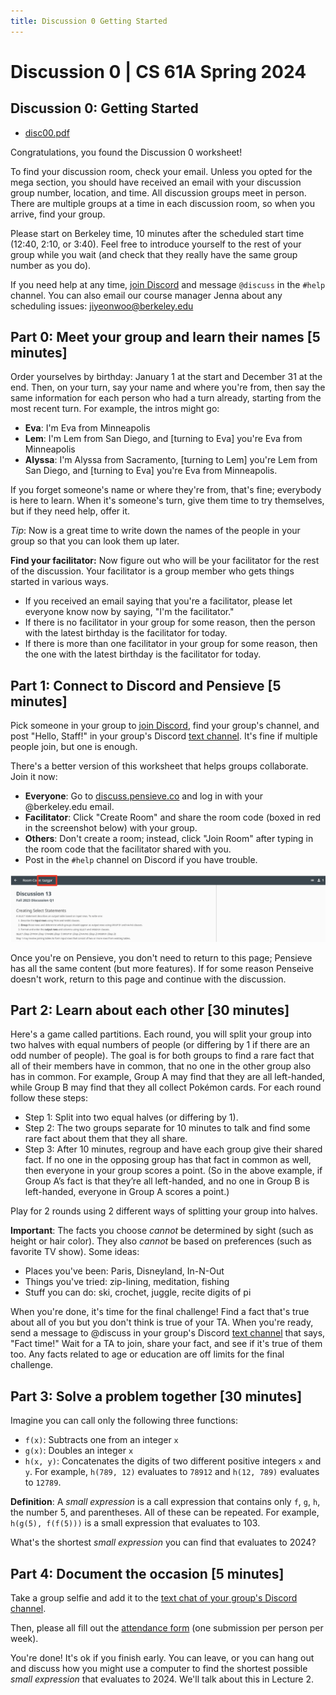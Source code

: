 ```yaml
---
title: Discussion 0 Getting Started
---
```


# Discussion 0 | CS 61A Spring 2024

## Discussion 0: Getting Started

-   [disc00.pdf](/resource/cs61a/disc00.pdf)

Congratulations, you found the Discussion 0 worksheet!

To find your discussion room, check your email. Unless you opted for the mega section, you should have received an email with your discussion group number, location, and time. All discussion groups meet in person. There are multiple groups at a time in each discussion room, so when you arrive, find your group.

Please start on Berkeley time, 10 minutes after the scheduled start time (12:40, 2:10, or 3:40). Feel free to introduce yourself to the rest of your group while you wait (and check that they really have the same group number as you do).

If you need help at any time, [join Discord](https://cs61a.org/articles/discord) and message `@discuss` in the `#help` channel. You can also email our course manager Jenna about any scheduling issues: jiyeonwoo@berkeley.edu

## Part 0: Meet your group and learn their names \[5 minutes\]

Order yourselves by birthday: January 1 at the start and December 31 at the end. Then, on your turn, say your name and where you're from, then say the same information for each person who had a turn already, starting from the most recent turn. For example, the intros might go:

-   **Eva**: I'm Eva from Minneapolis
-   **Lem**: I'm Lem from San Diego, and \[turning to Eva\] you're Eva from Minneapolis
-   **Alyssa**: I'm Alyssa from Sacramento, \[turning to Lem\] you're Lem from San Diego, and \[turning to Eva\] you're Eva from Minneapolis.

If you forget someone's name or where they're from, that's fine; everybody is here to learn. When it's someone's turn, give them time to try themselves, but if they need help, offer it.

_Tip_: Now is a great time to write down the names of the people in your group so that you can look them up later.

**Find your facilitator:** Now figure out who will be your facilitator for the rest of the discussion. Your facilitator is a group member who gets things started in various ways.

-   If you received an email saying that you're a facilitator, please let everyone know now by saying, "I'm the facilitator."
-   If there is no facilitator in your group for some reason, then the person with the latest birthday is the facilitator for today.
-   If there is more than one facilitator in your group for some reason, then the one with the latest birthday is the facilitator for today.

## Part 1: Connect to Discord and Pensieve \[5 minutes\]

Pick someone in your group to [join Discord](https://cs61a.org/articles/discord), find your group's channel, and post "Hello, Staff!" in your group's Discord [text channel](https://support.discord.com/hc/en-us/articles/4412085582359-Text-Channels-Text-Chat-In-Voice-Channels#h_01FMJT412WBX1MR4HDYNR8E95X). It's fine if multiple people join, but one is enough.

There's a better version of this worksheet that helps groups collaborate. Join it now:

-   **Everyone**: Go to [discuss.pensieve.co](http://discuss.pensieve.co/) and log in with your @berkeley.edu email.
-   **Facilitator**: Click "Create Room" and share the room code (boxed in red in the screenshot below) with your group.
-   **Others**: Don't create a room; instead, click "Join Room" after typing in the room code that the facilitator shared with you.
-   Post in the `#help` channel on Discord if you have trouble.

![Pensieve room](/img/cs61a/img3.png)

Once you're on Pensieve, you don't need to return to this page; Pensieve has all the same content (but more features). If for some reason Penseive doesn't work, return to this page and continue with the discussion.

## Part 2: Learn about each other \[30 minutes\]

Here's a game called partitions. Each round, you will split your group into two halves with equal numbers of people (or differing by 1 if there are an odd number of people). The goal is for both groups to find a rare fact that all of their members have in common, that no one in the other group also has in common. For example, Group A may find that they are all left-handed, while Group B may find that they all collect Pokémon cards. For each round follow these steps:

-   Step 1: Split into two equal halves (or differing by 1).
-   Step 2: The two groups separate for 10 minutes to talk and find some rare fact about them that they all share.
-   Step 3: After 10 minutes, regroup and have each group give their shared fact. If no one in the opposing group has that fact in common as well, then everyone in your group scores a point. (So in the above example, if Group A’s fact is that they’re all left-handed, and no one in Group B is left-handed, everyone in Group A scores a point.)

Play for 2 rounds using 2 different ways of splitting your group into halves.

**Important**: The facts you choose _cannot_ be determined by sight (such as height or hair color). They also _cannot_ be based on preferences (such as favorite TV show). Some ideas:

-   Places you've been: Paris, Disneyland, In-N-Out
-   Things you've tried: zip-lining, meditation, fishing
-   Stuff you can do: ski, crochet, juggle, recite digits of pi

When you're done, it's time for the final challenge! Find a fact that's true about all of you but you don't think is true of your TA. When you're ready, send a message to @discuss in your group's Discord [text channel](https://support.discord.com/hc/en-us/articles/4412085582359-Text-Channels-Text-Chat-In-Voice-Channels#h_01FMJT412WBX1MR4HDYNR8E95X) that says, "Fact time!" Wait for a TA to join, share your fact, and see if it's true of them too. Any facts related to age or education are off limits for the final challenge.

## Part 3: Solve a problem together \[30 minutes\]

Imagine you can call only the following three functions:

-   `f(x)`: Subtracts one from an integer `x`
-   `g(x)`: Doubles an integer `x`
-   `h(x, y)`: Concatenates the digits of two different positive integers `x` and `y`. For example, `h(789, 12)` evaluates to `78912` and `h(12, 789)` evaluates to `12789`.

**Definition**: A _small expression_ is a call expression that contains only `f`, `g`, `h`, the number 5, and parentheses. All of these can be repeated. For example, `h(g(5), f(f(5)))` is a small expression that evaluates to 103.

What's the shortest _small expression_ you can find that evaluates to 2024?

## Part 4: Document the occasion \[5 minutes\]

Take a group selfie and add it to the [text chat of your group's Discord channel](https://support.discord.com/hc/en-us/articles/4412085582359-Text-Channels-Text-Chat-In-Voice-Channels#h_01FMJT412WBX1MR4HDYNR8E95X).

Then, please all fill out the [attendance form](https://forms.gle/yH4KNcMN4VSd6mGG6) (one submission per person per week).

You're done! It's ok if you finish early. You can leave, or you can hang out and discuss how you might use a computer to find the shortest possible _small expression_ that evaluates to 2024. We'll talk about this in Lecture 2.